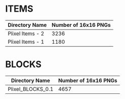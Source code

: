 # ITEMS

| Directory Name | Number of 16x16 PNGs |
| -------------- | ------------------- |
| Plixel Items - 2 | 3236 |
| Plixel Items - 1 | 1180 |


# BLOCKS

| Directory Name | Number of 16x16 PNGs |
| -------------- | ------------------- |
| Plixel_BLOCKS_0.1 | 4657 |
